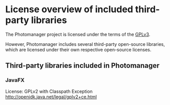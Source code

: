# License overview of included third-party libraries
The Photomanager project is licensed under the terms of the [GPLv3](LICENSE.md).

However, Photomanager includes several third-party open-source libraries,
which are licensed under their own respective open-source licenses.

## Third-party libraries included in Photomanager

### JavaFX
License: GPLv2 with Classpath Exception
http://openjdk.java.net/legal/gplv2+ce.html
